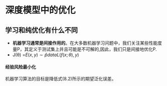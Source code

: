 # 深度模型中的优化

## 学习和纯优化有什么不同

- **机器学习通常是间接作用的**。在大多数机器学习问题中，我们关注某些性能度量P，其定义于测试集上并且可能是不可解的,因此，我们只是间接地优化P.
- J(θ) =$E\left( x,y\right) \sim\widehat{p}{{data}}L\left( f\left( x;\theta \right) ,y\right)$

#### 经验风险最小化

机器学习算法的目标是降低式(8.2)所示的期望泛化误差。



